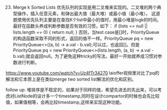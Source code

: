 23. Merge k Sorted Lists 
优先队列的实现是用二叉堆来实现的。二叉堆的两个典型操作，插入任意元素，和弹出最大值（最大堆）或最小值（最小堆）。
这道题使用优先队列主要是在查找K个list中最小的值时，用最小堆是logk的时间。
最好在函数头养成判断参数是否有效的习惯，如下：
if (lists == null || lists.length == 0) {
            return null;
        }
 否则，当test case是[]时，PriorityQueue的构造函数采取不同的形式，返回的值不一样。PriorityQueue<ListNode> pq = new PriorityQueue<>((a, b) -> a.val - b.val);可以过，也返回[]。但是PriorityQueue<ListNode> pq = new PriorityQueue<>(lists.length, (a, b) -> a.val - b.val);就会返回null。为了避免这种tricky的写法，最好一开始就养成习惯对参数进行判断。
            
https://www.youtube.com/watch?v=Uz4fTr34270  laioffer视频里对比了pq的解法和它本质上是在类似merge two sorted list解法的优化和区别。

follow up: 堆排序是不稳定的，如果对于同样的值，希望先进去的先出来，可以考虑对ListNode的设计多一个timestamp,同时在设计compartor的时候也会先比较值，如果值相等，会再比较timestamp,这样来实现这种功能。
  
